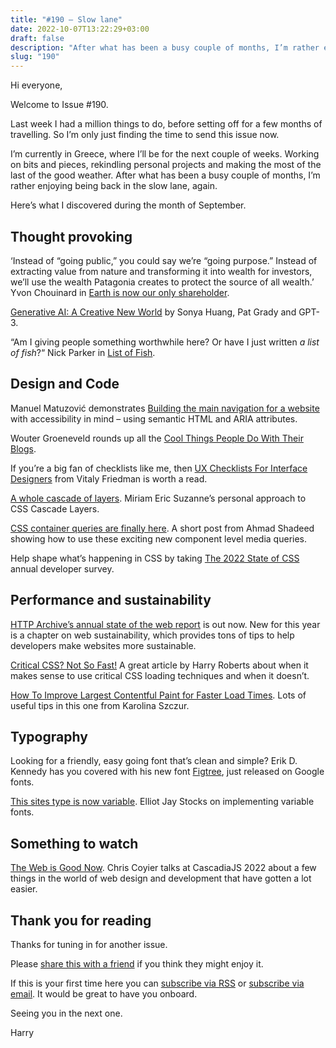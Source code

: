 ```yaml
---
title: "#190 – Slow lane"
date: 2022-10-07T13:22:29+03:00
draft: false
description: "After what has been a busy couple of months, I’m rather enjoying being back in the slow lane, again."
slug: "190"
---
```


Hi everyone,

Welcome to Issue #190. 

Last week I had a million things to do, before setting off for a few months of travelling. So I’m only just finding the time to send this issue now.

I’m currently in Greece, where I’ll be for the next couple of weeks. Working on bits and pieces, rekindling personal projects and making the most of the last of the good weather. After what has been a busy couple of months, I’m rather enjoying being back in the slow lane, again.

Here’s what I discovered during the month of September.

## Thought provoking

‘Instead of “going public,” you could say we’re “going purpose.” Instead of extracting value from nature and transforming it into wealth for investors, we’ll use the wealth Patagonia creates to protect the source of all wealth.’ Yvon Chouinard in [Earth is now our only shareholder](https://eu.patagonia.com/gb/en/ownership/).

[Generative AI: A Creative New World](https://www.sequoiacap.com/article/generative-ai-a-creative-new-world/) by Sonya Huang, Pat Grady and GPT-3.

“Am I giving people something worthwhile here? Or have I just written *a list of fish*?“ Nick Parker in [List of Fish](https://nickparker.co.uk/list-of-fish).

## Design and Code

Manuel Matuzović demonstrates [Building the main navigation for a website](https://web.dev/website-navigation/) with accessibility in mind – using semantic HTML and ARIA attributes.

Wouter Groeneveld rounds up all the [Cool Things People Do With Their Blogs](https://brainbaking.com/post/2022/04/cool-things-people-do-with-their-blogs/).

If you’re a big fan of checklists like me, then [UX Checklists For Interface Designers](https://www.smashingmagazine.com/2022/09/ux-checklists-for-interface-designers/) from Vitaly Friedman is worth a read.

[A whole cascade of layers](https://www.miriamsuzanne.com/2022/09/06/layers/?utm_source=CSS-Weekly&utm_campaign=Issue-522&utm_medium=email). Miriam Eric Suzanne’s personal approach to CSS Cascade Layers.

[CSS container queries are finally here](https://ishadeed.com/article/container-queries-are-finally-here/). A short post from Ahmad Shadeed showing how to use these exciting new component level media queries.

Help shape what’s happening in CSS by taking [The 2022 State of CSS](https://stateofcss.com/en-us/) annual developer survey. 

## Performance and sustainability

[HTTP Archive’s annual state of the web report](https://almanac.httparchive.org/en/2022/) is out now. New for this year is a chapter on web sustainability, which provides tons of tips to help developers make websites more sustainable.

[Critical CSS? Not So Fast!](https://csswizardry.com/2022/09/critical-css-not-so-fast/) A great article by Harry Roberts about when it makes sense to use critical CSS loading techniques and when it doesn’t.

[How To Improve Largest Contentful Paint for Faster Load Times](https://calibreapp.com/blog/largest-contentful-paint). Lots of useful tips in this one from Karolina Szczur.

## Typography

Looking for a friendly, easy going font that’s clean and simple? Erik D. Kennedy has you covered with his new font [Figtree](https://www.erikdkennedy.com/projects/figtree.html), just released on Google fonts. 

[This sites type is now variable](https://elliotjaystocks.com/blog/this-sites-type-is-now-variable). Elliot Jay Stocks on implementing variable fonts.

## Something to watch

[The Web is Good Now](https://www.youtube.com/watch?app=desktop&v=F18oy48jkrk). Chris Coyier talks at CascadiaJS 2022 about a few things in the world of web design and development that have gotten a lot easier. 

## Thank you for reading

Thanks for tuning in for another issue.

Please [share this with a friend](https://harrycresswell.com/newsletter/190/) if you think they might enjoy it.

If this is your first time here you can [subscribe via RSS](https://harrycresswell.com/feeds/) or [subscribe via email](https://harrycresswell.us14.list-manage.com/subscribe/post?u=4e8fba8d0ab4a857159c0104e&id=d6ad2b65ca). It would be great to have you onboard.

Seeing you in the next one.

Harry